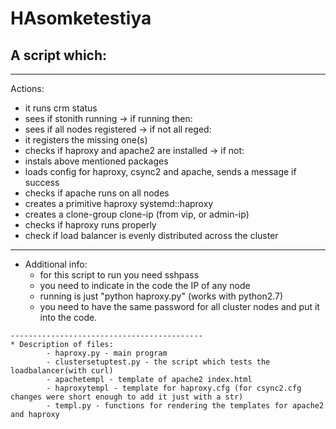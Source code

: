 # HAsomketestiya
## A script which: 
----------------------------------------------------
Actions:
   - it runs crm status
   - sees if stonith running -> if running then:
   - sees if all nodes registered -> if not all reged:
   - it registers the missing one(s)
   - checks if haproxy and apache2 are installed -> if not:
   - instals above mentioned packages
   - loads config for haproxy, csync2 and apache, sends a message if success
   - checks if apache runs on all nodes
   - creates a primitive haproxy systemd::haproxy
   - creates a clone-group clone-ip (from vip, or admin-ip)
   - checks if haproxy runs properly
   - check if load balancer is evenly distributed across the cluster 
   --------------------------------------------------
   * Additional info:
      - for this script to run you need sshpass
      - you need to indicate in the code the IP of any node
      - running is just "python haproxy.py"  (works with python2.7)
      - you need to have the same password for all cluster nodes and put it into the code.
      
    -------------------------------------------
    * Description of files:
            - haproxy.py - main program
            - clustersetuptest.py - the script which tests the loadbalancer(with curl)
            - apachetempl - template of apache2 index.html
            - haproxytempl - template for haproxy.cfg (for csync2.cfg changes were short enough to add it just with a str)
            - templ.py - functions for rendering the templates for apache2 and haproxy
